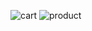 
![cart](https://github.com/eneskaracaa0/multiple_user_shopping_cart/assets/130259299/3ef44d15-876d-4502-96a1-adfd53ffe8d3)
![product](https://github.com/eneskaracaa0/multiple_user_shopping_cart/assets/130259299/5d8a0210-33b0-4cbd-aeeb-654c8274e330)
